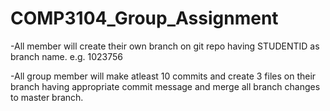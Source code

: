# COMP3104_Group_Assignment

-All member will create their own branch on git repo having
STUDENTID as branch name. e.g. 1023756

-All group member will make atleast 10 commits and create 3 files on
their branch having appropriate commit message and merge all
branch changes to master branch.
